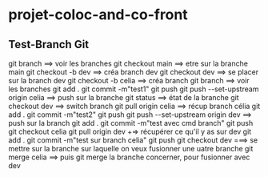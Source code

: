# projet-coloc-and-co-front

## Test-Branch Git

git branch ==> voir les branches
git checkout main ==> etre sur la branche main
git checkout -b dev ==> créa branch dev
git checkout dev ==> se placer sur la branch dev
git checkout -b celia ==> créa branch
git branch ==> voir les branches
git add .
git commit -m"test1"
git push
git push --set-upstream origin celia ==> push sur la branche
git status ==> état de la branche
git checkout dev ==> switch branch
git pull origin celia ==> récup branch célia
git add .
git commit -m"test2"
git push
git push --set-upstream origin dev ==> push sur la branch
git add .
git commit -m"test avec cmd branch"
git push
git checkout celia
git pull origin dev +=> récupérer ce qu'il y as sur dev
git add .
git commit -m"test sur branch celia"
git push
git checkout dev ===> se mettre sur la branche sur laquelle on veux fusionner une uatre branche
git merge celia ==> puis git merge la branche concerner, pour fusionner avec dev
